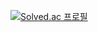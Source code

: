 [![Solved.ac
프로필](http://mazassumnida.wtf/api/v2/generate_badge?boj={gofeel8})](https://solved.ac/{gofeel8})
